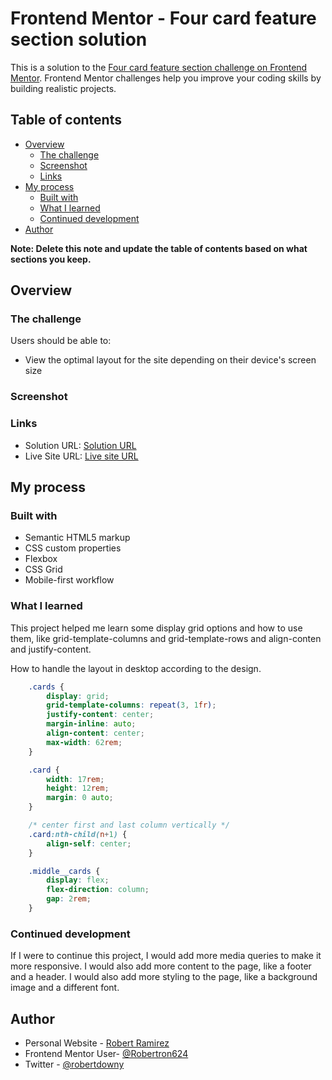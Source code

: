 # Frontend Mentor - Four card feature section solution

This is a solution to the [Four card feature section challenge on Frontend Mentor](https://www.frontendmentor.io/challenges/four-card-feature-section-weK1eFYK). Frontend Mentor challenges help you improve your coding skills by building realistic projects. 

## Table of contents

- [Overview](#overview)
  - [The challenge](#the-challenge)
  - [Screenshot](#screenshot)
  - [Links](#links)
- [My process](#my-process)
  - [Built with](#built-with)
  - [What I learned](#what-i-learned)
  - [Continued development](#continued-development)
- [Author](#author)

**Note: Delete this note and update the table of contents based on what sections you keep.**

## Overview

### The challenge

Users should be able to:

- View the optimal layout for the site depending on their device's screen size

### Screenshot

### Links

- Solution URL: [Solution URL](https://github.com/Robertron624/four-card-feature-section-master)
- Live Site URL: [Live site URL](https://incomparable-frangipane-f545ff.netlify.app)

## My process

### Built with

- Semantic HTML5 markup
- CSS custom properties
- Flexbox
- CSS Grid
- Mobile-first workflow

### What I learned

This project helped me learn some display grid options and how to use them, like grid-template-columns and grid-template-rows and align-conten and justify-content.


How to handle the layout in desktop according to the design.
```css
    .cards {
        display: grid;
        grid-template-columns: repeat(3, 1fr);
        justify-content: center;
        margin-inline: auto;
        align-content: center;
        max-width: 62rem;
    }

    .card {
        width: 17rem;
        height: 12rem;
        margin: 0 auto;
    }

    /* center first and last column vertically */
    .card:nth-child(n+1) {
        align-self: center;
    }

    .middle__cards {
        display: flex;
        flex-direction: column;
        gap: 2rem;
    }
```

### Continued development

If I were to continue this project, I would add more media queries to make it more responsive. I would also add more content to the page, like a footer and a header. I would also add more styling to the page, like a background image and a different font.

## Author

- Personal Website - [Robert Ramirez](https://robert-ramirez.netlify.app)
- Frontend Mentor User- [@Robertron624](https://www.frontendmentor.io/profile/Robertron624)
- Twitter - [@robertdowny](https://www.twitter.com/robertdowny)

